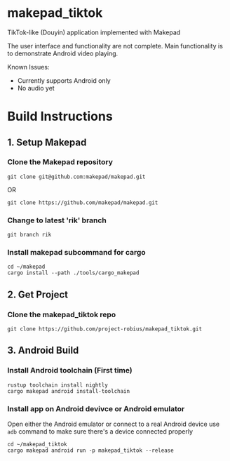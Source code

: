 # makepad_tiktok

TikTok-like (Douyin) application implemented with Makepad

The user interface and functionality are not complete. Main functionality is to demonstrate Android video playing.

Known Issues:
* Currently supports Android only
* No audio yet

# Build Instructions


## 1. Setup Makepad

### Clone the Makepad repository
```
git clone git@github.com:makepad/makepad.git
```
OR
```
git clone https://github.com/makepad/makepad.git
```

### Change to latest 'rik' branch
```
git branch rik
```

### Install makepad subcommand for cargo
```
cd ~/makepad
cargo install --path ./tools/cargo_makepad
```

## 2. Get Project

### Clone the makepad_tiktok repo
```
git clone https://github.com/project-robius/makepad_tiktok.git
```

## 3. Android Build

### Install Android toolchain (First time)
```
rustup toolchain install nightly
cargo makepad android install-toolchain
```

### Install app on Android devivce or Android emulator
Open either the Android emulator or connect to a real Android device
use `adb` command to make sure there's a device connected properly
```
cd ~/makepad_tiktok
cargo makepad android run -p makepad_tiktok --release
```
